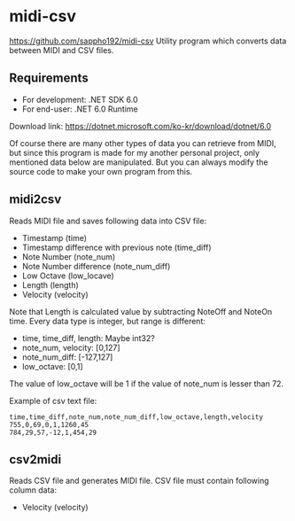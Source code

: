 # midi-csv

https://github.com/sappho192/midi-csv
Utility program which converts data between MIDI and CSV files.

## Requirements

- For development: .NET SDK 6.0
- For end-user: .NET 6.0 Runtime

Download link: https://dotnet.microsoft.com/ko-kr/download/dotnet/6.0

Of course there are many other types of data you can retrieve from MIDI, but since this program is made for my another personal project, only mentioned data below are manipulated.
But you can always modify the source code to make your own program from this.

## midi2csv

Reads MIDI file and saves following data into CSV file:

- Timestamp (time)
- Timestamp difference with previous note (time_diff)
- Note Number (note_num)
- Note Number difference (note_num_diff)
- Low Octave (low_locave)
- Length (length)
- Velocity (velocity)

Note that Length is calculated value by subtracting NoteOff and NoteOn time.
Every data type is integer, but range is different:

- time, time_diff, length: Maybe int32?
- note_num, velocity: [0,127]
- note_num_diff: [-127,127]
- low_octave: [0,1]

The value of low_octave will be 1 if the value of note_num is lesser than 72.

Example of csv text file:

```csv
time,time_diff,note_num,note_num_diff,low_octave,length,velocity
755,0,69,0,1,1260,45
784,29,57,-12,1,454,29
```

## csv2midi

Reads CSV file and generates MIDI file.
CSV file must contain following column data:

- Velocity (velocity)
